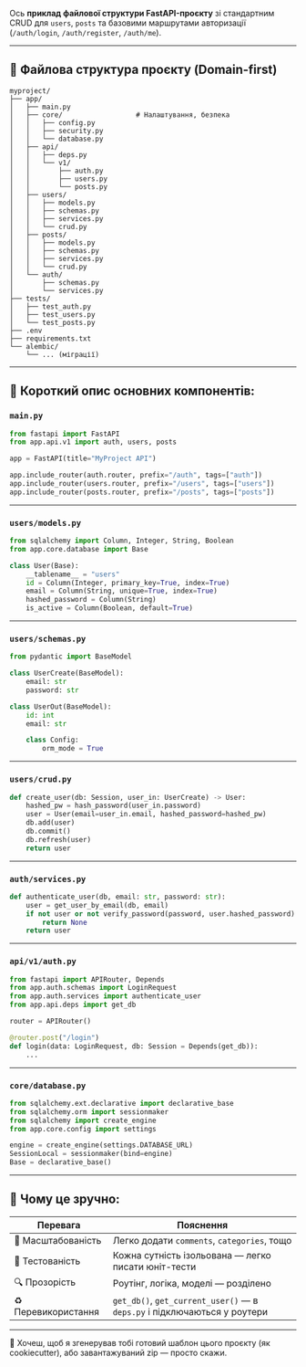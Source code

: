 Ось **приклад файлової структури FastAPI-проєкту** зі стандартним CRUD для `users`, `posts` та базовими маршрутами авторизації (`/auth/login`, `/auth/register`, `/auth/me`).

---

## 📂 **Файлова структура проєкту (Domain-first)**

```
myproject/
├── app/
│   ├── main.py
│   ├── core/                  # Налаштування, безпека
│   │   ├── config.py
│   │   ├── security.py
│   │   └── database.py
│   ├── api/
│   │   ├── deps.py
│   │   └── v1/
│   │       ├── auth.py
│   │       ├── users.py
│   │       └── posts.py
│   ├── users/
│   │   ├── models.py
│   │   ├── schemas.py
│   │   ├── services.py
│   │   └── crud.py
│   ├── posts/
│   │   ├── models.py
│   │   ├── schemas.py
│   │   ├── services.py
│   │   └── crud.py
│   └── auth/
│       ├── schemas.py
│       └── services.py
├── tests/
│   ├── test_auth.py
│   ├── test_users.py
│   └── test_posts.py
├── .env
├── requirements.txt
└── alembic/
    └── ... (міграції)
```

---

## 🔧 Короткий опис основних компонентів:

### `main.py`

```python
from fastapi import FastAPI
from app.api.v1 import auth, users, posts

app = FastAPI(title="MyProject API")

app.include_router(auth.router, prefix="/auth", tags=["auth"])
app.include_router(users.router, prefix="/users", tags=["users"])
app.include_router(posts.router, prefix="/posts", tags=["posts"])
```

---

### `users/models.py`

```python
from sqlalchemy import Column, Integer, String, Boolean
from app.core.database import Base

class User(Base):
    __tablename__ = "users"
    id = Column(Integer, primary_key=True, index=True)
    email = Column(String, unique=True, index=True)
    hashed_password = Column(String)
    is_active = Column(Boolean, default=True)
```

---

### `users/schemas.py`

```python
from pydantic import BaseModel

class UserCreate(BaseModel):
    email: str
    password: str

class UserOut(BaseModel):
    id: int
    email: str

    class Config:
        orm_mode = True
```

---

### `users/crud.py`

```python
def create_user(db: Session, user_in: UserCreate) -> User:
    hashed_pw = hash_password(user_in.password)
    user = User(email=user_in.email, hashed_password=hashed_pw)
    db.add(user)
    db.commit()
    db.refresh(user)
    return user
```

---

### `auth/services.py`

```python
def authenticate_user(db, email: str, password: str):
    user = get_user_by_email(db, email)
    if not user or not verify_password(password, user.hashed_password):
        return None
    return user
```

---

### `api/v1/auth.py`

```python
from fastapi import APIRouter, Depends
from app.auth.schemas import LoginRequest
from app.auth.services import authenticate_user
from app.api.deps import get_db

router = APIRouter()

@router.post("/login")
def login(data: LoginRequest, db: Session = Depends(get_db)):
    ...
```

---

### `core/database.py`

```python
from sqlalchemy.ext.declarative import declarative_base
from sqlalchemy.orm import sessionmaker
from sqlalchemy import create_engine
from app.core.config import settings

engine = create_engine(settings.DATABASE_URL)
SessionLocal = sessionmaker(bind=engine)
Base = declarative_base()
```

---

## 📌 Чому це зручно:

| Перевага            | Пояснення                                                                |
| ------------------- | ------------------------------------------------------------------------ |
| 🌱 Масштабованість  | Легко додати `comments`, `categories`, тощо                              |
| 🧪 Тестованість     | Кожна сутність ізольована — легко писати юніт-тести                      |
| 🔍 Прозорість       | Роутінг, логіка, моделі — розділено                                      |
| ♻️ Перевикористання | `get_db()`, `get_current_user()` — в `deps.py` і підключаються у роутери |

---

🔁 Хочеш, щоб я згенерував тобі готовий шаблон цього проєкту (як cookiecutter), або завантажуваний zip — просто скажи.
